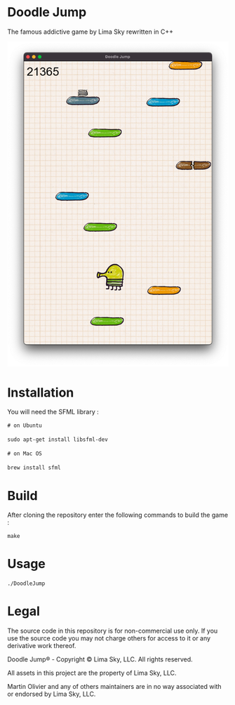 # Doodle Jump
The famous addictive game by Lima Sky rewritten in C++

![Example](.github/example.png)

# Installation

You will need the SFML library :
```
# on Ubuntu

sudo apt-get install libsfml-dev

# on Mac OS

brew install sfml
```

# Build

After cloning the repository enter the following commands to build the game :
```
make
```

# Usage
```
./DoodleJump
```

# Legal

The source code in this repository is for non-commercial use only. If you use the source code you may not charge others for access to it or any derivative work thereof.

Doodle Jump® - Copyright © Lima Sky, LLC. All rights reserved.

All assets in this project are the property of Lima Sky, LLC.

Martin Olivier and any of others maintainers are in no way associated with or endorsed by Lima Sky, LLC.